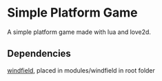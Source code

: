 # Simple Platform Game

A simple platform game made with lua and love2d.

## Dependencies
[windfield](https://github.com/a327ex/windfield), placed in modules/windfield in root folder
